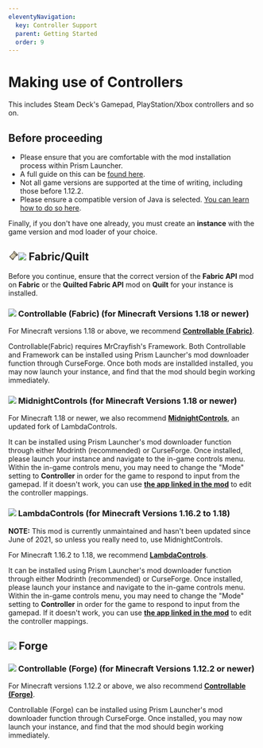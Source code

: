 ```yaml
---
eleventyNavigation:
  key: Controller Support
  parent: Getting Started
  order: 9
---
```


# Making use of Controllers

This includes Steam Deck's Gamepad, PlayStation/Xbox controllers and so on.

## Before proceeding

* Please ensure that you are comfortable with the mod installation process within Prism Launcher.
* A full guide on this can be [found here](../download-mods/).
* Not all game versions are supported at the time of writing, including those before 1.12.2.
* Please ensure a compatible version of Java is selected. [You can learn how to do so here](../installing-java/).

Finally, if you don't have one already, you must create an **instance** with the game version and mod loader of your choice.

## <img src="https://raw.githubusercontent.com/FabricMC/community/main/media/unascribed/png/fabric.png" height="20"><img src="https://raw.githubusercontent.com/QuiltMC/art/master/brand/svg/quilt_logo_dark.svg" height="20"> Fabric/Quilt

Before you continue, ensure that the correct version of the **Fabric API** mod on **Fabric** or the **Quilted Fabric API** mod on **Quilt** for your instance is installed.

### <img src="https://raw.githubusercontent.com/MrCrayfish/Controllable/6caef1a4ac113e5c6ac1d1abde0f0cabc3e6ad97/src/main/resources/controllable_icon.png" height="20">  Controllable (Fabric) (for Minecraft Versions 1.18 or newer)

For Minecraft versions 1.18 or above, we recommend [**Controllable (Fabric)**](https://www.curseforge.com/minecraft/mc-mods/controllable-fabric).

Controllable(Fabric) requires MrCrayfish's Framework. Both Controllable and Framework can be installed using Prism Launcher's mod downloader function through CurseForge. Once both mods are installded installed, you may now launch your instance, and find that the mod should begin working immediately.

### <img src="https://cdn-raw.modrinth.com/data/bXX9h73M/icon.svg" height="20">  MidnightControls (for Minecraft Versions 1.18 or newer)

For Minecraft 1.18 or newer, we also recommend [**MidnightControls**](https://modrinth.com/mod/midnightcontrols), an updated fork of LambdaControls.

It can be installed using Prism Launcher's mod downloader function through either Modrinth (recommended) or CurseForge. Once installed, please launch your instance and navigate to the in-game controls menu. Within the in-game controls menu, you may need to change the "Mode" setting to **Controller** in order for the game to respond to input from the gamepad. If it doesn't work, you can use [**the app linked in the mod**](https://generalarcade.com/gamepadtool/) to edit the controller mappings.

### <img src="https://cdn-raw.modrinth.com/data/W1D3UXEc/icon.png" height="20">  LambdaControls (for Minecraft Versions 1.16.2 to 1.18)

**NOTE:** This mod is currently unmaintained and hasn't been updated since June of 2021, so unless you really need to, use MidnightControls.

For Minecraft 1.16.2 to 1.18, we recommend [**LambdaControls**](https://modrinth.com/mod/lambdacontrols).

It can be installed using Prism Launcher's mod downloader function through either Modrinth (recommended) or CurseForge. Once installed, please launch your instance and navigate to the in-game controls menu. Within the in-game controls menu, you may need to change the "Mode" setting to **Controller** in order for the game to respond to input from the gamepad. If it doesn't work, you can use [**the app linked in the mod**](https://generalarcade.com/gamepadtool/) to edit the controller mappings.

## <img src="https://avatars0.githubusercontent.com/u/1390178?s=400&v=4" height="20"> Forge

### <img src="https://raw.githubusercontent.com/MrCrayfish/Controllable/6caef1a4ac113e5c6ac1d1abde0f0cabc3e6ad97/src/main/resources/controllable_icon.png" height="20">  Controllable (Forge) (for Minecraft Versions 1.12.2 or newer)

For Minecraft versions 1.12.2 or above, we also recommend [**Controllable (Forge)**](https://www.curseforge.com/minecraft/mc-mods/controllable).

Controllable (Forge) can be installed using Prism Launcher's mod downloader function through CurseForge. Once installed, you may now launch your instance, and find that the mod should begin working immediately.
